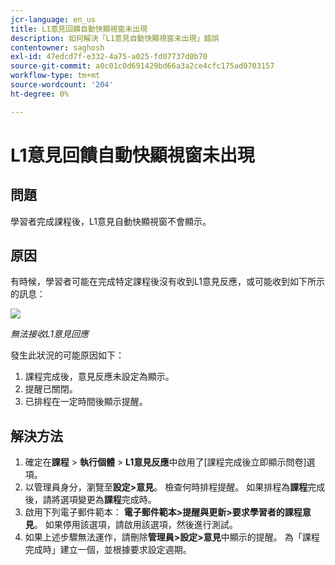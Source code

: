 ```yaml
---
jcr-language: en_us
title: L1意見回饋自動快顯視窗未出現
description: 如何解決「L1意見自動快顯視窗未出現」錯誤
contentowner: saghosh
exl-id: 47edcd7f-e332-4a75-a025-fd07737d0b70
source-git-commit: a0c01c0d691429bd66a3a2ce4cfc175ad0703157
workflow-type: tm+mt
source-wordcount: '204'
ht-degree: 0%

---
```


# L1意見回饋自動快顯視窗未出現

## 問題

學習者完成課程後，L1意見自動快顯視窗不會顯示。

## 原因

有時候，學習者可能在完成特定課程後沒有收到L1意見反應，或可能收到如下所示的訊息：

![](assets/l1-feedback.png)

*無法接收L1意見回應*

發生此狀況的可能原因如下：

1. 課程完成後，意見反應未設定為顯示。
1. 提醒已關閉。
1. 已排程在一定時間後顯示提醒。

## 解決方法

1. 確定在&#x200B;**課程** > **執行個體** > **L1意見反應**中啟用了[課程完成後立即顯示問卷]選項。
   <!--![](assets/l1-feedback.png)-->
1. 以管理員身分，瀏覽至&#x200B;**設定>意見**。 檢查何時排程提醒。 如果排程為&#x200B;**課程**&#x200B;完成後，請將選項變更為&#x200B;**課程**&#x200B;完成時。
1. 啟用下列電子郵件範本： **電子郵件範本>提醒與更新>要求學習者的課程意見**。 如果停用該選項，請啟用該選項，然後進行測試。
1. 如果上述步驟無法運作，請刪除&#x200B;**管理員>設定>意見**&#x200B;中顯示的提醒。 為「課程完成時」建立一個，並根據要求設定週期。
